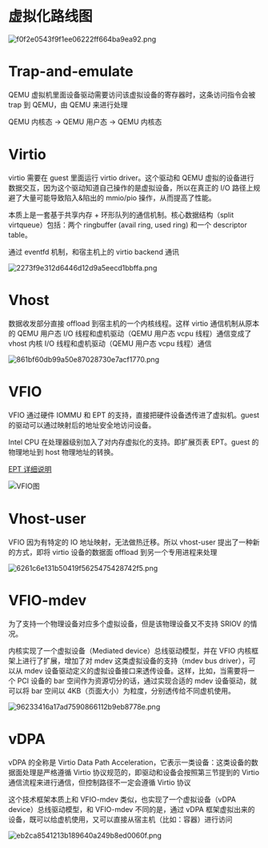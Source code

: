 # 虚拟化路线图

![f0f2e0543f9f1ee06222ff664ba9ea92.png](https://img-blog.csdnimg.cn/img_convert/f0f2e0543f9f1ee06222ff664ba9ea92.png)

# Trap-and-emulate

QEMU 虚拟机里面设备驱动需要访问该虚拟设备的寄存器时，这条访问指令会被 trap 到 QEMU，由 QEMU 来进行处理

QEMU 内核态 -> QEMU 用户态 -> QEMU 内核态

# Virtio

virtio 需要在 guest 里面运行 virtio driver。这个驱动和 QEMU 虚拟的设备进行数据交互，因为这个驱动知道自己操作的是虚拟设备，所以在真正的 I/O 路径上规避了大量可能导致陷入&陷出的 mmio/pio
操作，从而提高了性能。

本质上是一套基于共享内存 + 环形队列的通信机制。核心数据结构（split virtqueue）包括：两个 ringbuffer (avail ring, used ring) 和一个 descriptor table。

通过 eventfd 机制，和宿主机上的 virtio backend 通讯

<img src="https://img-blog.csdnimg.cn/img_convert/2273f9e312d6446d12d9a5eecd1bbffa.png" alt="2273f9e312d6446d12d9a5eecd1bbffa.png" style="zoom:0%;" />

# Vhost

数据收发部分直接 offload 到宿主机的一个内核线程。这样 virtio 通信机制从原本的 QEMU 用户态 I/O 线程和虚机驱动（QEMU 用户态 vcpu 线程）通信变成了 vhost 内核 I/O 线程和虚机驱动（QEMU
用户态 vcpu 线程）通信

![861bf60db99a50e87028730e7acf1770.png](https://img-blog.csdnimg.cn/img_convert/861bf60db99a50e87028730e7acf1770.png)

# VFIO

VFIO 通过硬件 IOMMU 和 EPT 的支持，直接把硬件设备透传进了虚拟机。guest 的驱动可以通过映射后的地址安全地访问设备。

Intel CPU 在处理器级别加入了对内存虚拟化的支持。即扩展页表 EPT。guest 的物理地址到 host 物理地址的转换。

[EPT 详细说明](https://www.cnblogs.com/ck1020/p/6043054.html)

![VFIO图](https://img-blog.csdnimg.cn/img_convert/e1b483b9d487ea8081f1aac5e3ca9ca5.png "VFIO 架构")

# Vhost-user

VFIO 因为有特定的 IO 地址映射，无法做热迁移。所以 vhost-user 提出了一种新的方式，即将 virtio 设备的数据面 offload 到另一个专用进程来处理

![6261c6e131b50419f5625475428742f5.png](https://img-blog.csdnimg.cn/img_convert/6261c6e131b50419f5625475428742f5.png)

# VFIO-mdev

为了支持一个物理设备对应多个虚拟设备，但是该物理设备又不支持 SRIOV 的情况。

内核实现了一个虚拟设备（Mediated device）总线驱动模型，并在 VFIO 内核框架上进行了扩展，增加了对 mdev 这类虚拟设备的支持（mdev bus driver），可以从 mdev
设备驱动定义的虚拟设备接口来透传设备。这样，比如，当需要将一个 PCI 设备的 bar 空间作为资源切分的话，通过实现合适的 mdev 设备驱动，就可以将 bar 空间以 4KB（页面大小）为粒度，分别透传给不同虚机使用。

![96233416a17ad7590866112b9eb8778e.png](https://img-blog.csdnimg.cn/img_convert/96233416a17ad7590866112b9eb8778e.png)

# vDPA

vDPA 的全称是 Virtio Data Path Acceleration，它表示一类设备：这类设备的数据面处理是严格遵循 Virtio 协议规范的，即驱动和设备会按照第三节提到的 Virtio 通信流程来进行通信，但控制路径不一定会遵循 Virtio 协议

这个技术框架本质上和 VFIO-mdev 类似，也实现了一个虚拟设备（vDPA device）总线驱动模型，和 VFIO-mdev 不同的是，通过 vDPA 框架虚拟出来的设备，既可以给虚机使用，又可以直接从宿主机（比如：容器）进行访问

![eb2ca8541213b189640a249b8ed0060f.png](https://img-blog.csdnimg.cn/img_convert/eb2ca8541213b189640a249b8ed0060f.png)
